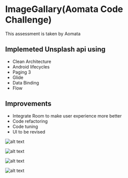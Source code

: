 # ImageGallary(Aomata Code Challenge)

This assessment is taken by Aomata

## Implemeted Unsplash api using

- Clean Architecture
- Android lifecycles
- Paging 3
- Glide
- Data Binding
- Flow


## Improvements
- Integrate Room to make user experience more better
- Code refactoring
- Code tuning
- UI to be revised

![alt text](https://github.com/hamzasdsol/aomataCodeChallenge/blob/main/Screenshots/Screenshot_20220223-202115_ImageGallery.jpg?raw=true)


![alt text](https://github.com/hamzasdsol/aomataCodeChallenge/blob/main/Screenshots/Screenshot_20220223-202126_ImageGallery.jpg?raw=true)


![alt text](https://github.com/hamzasdsol/aomataCodeChallenge/blob/main/Screenshots/Screenshot_20220223-202133_ImageGallery.jpg?raw=true)



![alt text](https://github.com/hamzasdsol/aomataCodeChallenge/blob/main/Screenshots/Screenshot_20220223-202158_ImageGallery.jpg?raw=true)